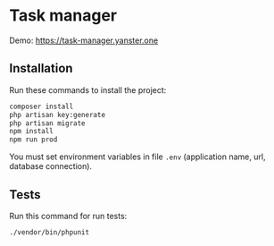 # Task manager
Demo: https://task-manager.yanster.one  

## Installation 
Run these commands to install the project:  

```bash
composer install
php artisan key:generate
php artisan migrate
npm install
npm run prod 
```

You must set environment variables in file `.env` (application name, url, database connection).

## Tests
Run this command for run tests: 
```bash
./vendor/bin/phpunit
```

